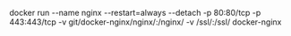 docker run --name nginx --restart=always --detach -p 80:80/tcp -p 443:443/tcp -v git/docker-nginx/nginx/:/nginx/ -v /ssl/:/ssl/ docker-nginx
